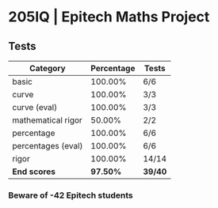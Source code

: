 # 205IQ | Epitech Maths Project

## Tests

| Category | Percentage | Tests |
|----------|------------|-------|
| basic | 100.00% | 6/6 |
| curve | 100.00% | 3/3 |
| curve (eval) | 100.00% | 3/3 |
| mathematical rigor | 50.00% | 2/2 |
| percentage | 100.00% | 6/6 |
| percentages (eval) | 100.00% | 6/6 |
| rigor | 100.00% | 14/14 |
| **End scores** | **97.50%** | **39/40** |

### Beware of -42 Epitech students
